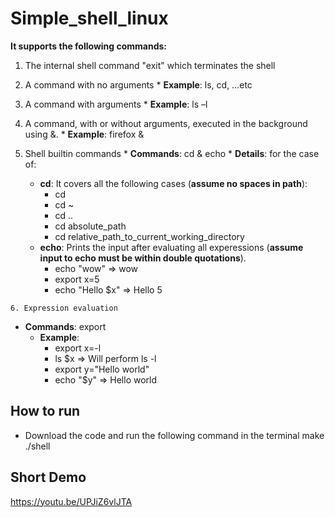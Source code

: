 # Simple_shell_linux
<b>It supports the following commands:</b>

   1. The internal shell command "exit" which terminates the shell

   2. A command with no arguments
     * **Example**: ls, cd, …etc
    
   3. A command with arguments
     * **Example**: ls –l
    
   4. A command, with or without arguments, executed in the background using &.
     * **Example**: firefox &

   5. Shell builtin commands
     * **Commands**: cd & echo
     * **Details**: for the case of:
        * **cd**: It covers all the following cases (**assume no spaces in path**):
            * cd
            * cd ~
            * cd ..
            * cd absolute_path
            * cd relative_path_to_current_working_directory
        * **echo**: Prints the input after evaluating all experessions (**assume input to echo must be within double quotations**).
            * echo "wow" => wow
            * export x=5
            * echo "Hello $x" => Hello 5
            
    6. Expression evaluation
   * **Commands**: export
     * **Example**:
        * export x=-l
        * ls $x => Will perform ls -l
        * export y="Hello world"
        * echo "$y" => Hello world
  ## How to run
  - Download the code and run the following command in the terminal
     make
    ./shell
  ## Short Demo
https://youtu.be/UPJiZ6vlJTA
